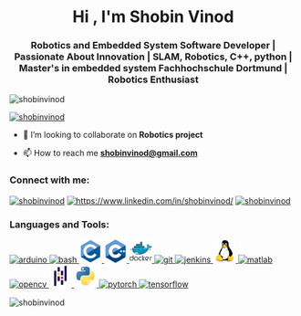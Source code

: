 <h1 align="center">Hi , I'm Shobin Vinod</h1>
<h3 align="center">Robotics and Embedded System Software Developer | Passionate About Innovation | SLAM, Robotics, C++, python | Master's in embedded system Fachhochschule Dortmund | Robotics Enthusiast</h3>

<p align="left"> <img src="https://komarev.com/ghpvc/?username=shobinvinod&label=Profile%20views&color=0e75b6&style=flat" alt="shobinvinod" /> </p>

<p align="left"> <a href="https://twitter.com/shobinvinod" target="blank"><img src="https://img.shields.io/twitter/follow/shobinvinod?logo=twitter&style=for-the-badge" alt="shobinvinod" /></a> </p>

- 👯 I’m looking to collaborate on **Robotics project**

- 📫 How to reach me **shobinvinod@gmail.com**

<h3 align="left">Connect with me:</h3>
<p align="left">
<a href="https://twitter.com/shobinvinod" target="blank"><img align="center" src="https://raw.githubusercontent.com/rahuldkjain/github-profile-readme-generator/master/src/images/icons/Social/twitter.svg" alt="shobinvinod" height="30" width="40" /></a>
<a href="https://www.linkedin.com/in/shobinvinod/" target="blank"><img align="center" src="https://raw.githubusercontent.com/rahuldkjain/github-profile-readme-generator/master/src/images/icons/Social/linked-in-alt.svg" alt="https://www.linkedin.com/in/shobinvinod/" height="30" width="40" /></a>
<a href="https://instagram.com/shobinvinod" target="blank"><img align="center" src="https://raw.githubusercontent.com/rahuldkjain/github-profile-readme-generator/master/src/images/icons/Social/instagram.svg" alt="shobinvinod" height="30" width="40" /></a>
</p>

<h3 align="left">Languages and Tools:</h3>
<p align="left"> <a href="https://www.arduino.cc/" target="_blank" rel="noreferrer"> <img src="https://cdn.worldvectorlogo.com/logos/arduino-1.svg" alt="arduino" width="40" height="40"/> </a> <a href="https://www.gnu.org/software/bash/" target="_blank" rel="noreferrer"> <img src="https://www.vectorlogo.zone/logos/gnu_bash/gnu_bash-icon.svg" alt="bash" width="40" height="40"/> </a> <a href="https://www.cprogramming.com/" target="_blank" rel="noreferrer"> <img src="https://raw.githubusercontent.com/devicons/devicon/master/icons/c/c-original.svg" alt="c" width="40" height="40"/> </a> <a href="https://www.w3schools.com/cpp/" target="_blank" rel="noreferrer"> <img src="https://raw.githubusercontent.com/devicons/devicon/master/icons/cplusplus/cplusplus-original.svg" alt="cplusplus" width="40" height="40"/> </a> <a href="https://www.docker.com/" target="_blank" rel="noreferrer"> <img src="https://raw.githubusercontent.com/devicons/devicon/master/icons/docker/docker-original-wordmark.svg" alt="docker" width="40" height="40"/> </a> <a href="https://git-scm.com/" target="_blank" rel="noreferrer"> <img src="https://www.vectorlogo.zone/logos/git-scm/git-scm-icon.svg" alt="git" width="40" height="40"/> </a> <a href="https://www.jenkins.io" target="_blank" rel="noreferrer"> <img src="https://www.vectorlogo.zone/logos/jenkins/jenkins-icon.svg" alt="jenkins" width="40" height="40"/> </a> <a href="https://www.linux.org/" target="_blank" rel="noreferrer"> <img src="https://raw.githubusercontent.com/devicons/devicon/master/icons/linux/linux-original.svg" alt="linux" width="40" height="40"/> </a> <a href="https://www.mathworks.com/" target="_blank" rel="noreferrer"> <img src="https://upload.wikimedia.org/wikipedia/commons/2/21/Matlab_Logo.png" alt="matlab" width="40" height="40"/> </a> <a href="https://opencv.org/" target="_blank" rel="noreferrer"> <img src="https://www.vectorlogo.zone/logos/opencv/opencv-icon.svg" alt="opencv" width="40" height="40"/> </a> <a href="https://pandas.pydata.org/" target="_blank" rel="noreferrer"> <img src="https://raw.githubusercontent.com/devicons/devicon/2ae2a900d2f041da66e950e4d48052658d850630/icons/pandas/pandas-original.svg" alt="pandas" width="40" height="40"/> </a> <a href="https://www.python.org" target="_blank" rel="noreferrer"> <img src="https://raw.githubusercontent.com/devicons/devicon/master/icons/python/python-original.svg" alt="python" width="40" height="40"/> </a> <a href="https://pytorch.org/" target="_blank" rel="noreferrer"> <img src="https://www.vectorlogo.zone/logos/pytorch/pytorch-icon.svg" alt="pytorch" width="40" height="40"/> </a> <a href="https://www.tensorflow.org" target="_blank" rel="noreferrer"> <img src="https://www.vectorlogo.zone/logos/tensorflow/tensorflow-icon.svg" alt="tensorflow" width="40" height="40"/> </a> </p>

<!--- Include this later
<p><img align="left" src="https://github-readme-stats.vercel.app/api/top-langs?username=shobinvinod&show_icons=true&locale=en&layout=compact" alt="shobinvinod" /></p>

<p>&nbsp;<img align="center" src="https://github-readme-stats.vercel.app/api?username=shobinvinod&show_icons=true&locale=en" alt="shobinvinod" /></p>
-->

<p><img align="center" src="https://github-readme-streak-stats.herokuapp.com/?user=shobinvinod&" alt="shobinvinod" /></p>

